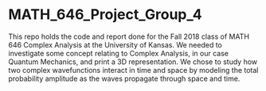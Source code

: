 # MATH_646_Project_Group_4

This repo holds the code and report done for the Fall 2018 class of MATH 646 Complex Analysis at the University of Kansas. We needed to investigate some concept relating to Complex Analysis, in our case Quantum Mechanics, and print a 3D representation. We chose to study how two complex wavefunctions interact in time and space by modeling the total probability amplitude as the waves propagate through space and time. 
